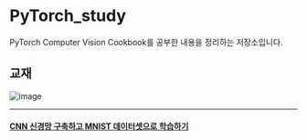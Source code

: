 # PyTorch_study
PyTorch Computer Vision Cookbook를 공부한 내용을 정리하는 저장소입니다.

## 교재
![image](https://user-images.githubusercontent.com/75726938/107875100-53696a80-6f01-11eb-942b-3b25dfb275d9.png)

---

####  [CNN 신경망 구축하고 MNIST 데이터셋으로 학습하기](https://github.com/Seonghoon-Yu/PyTorch_study/blob/main/ch01/ch01_Basic_CNN_model.ipynb)

